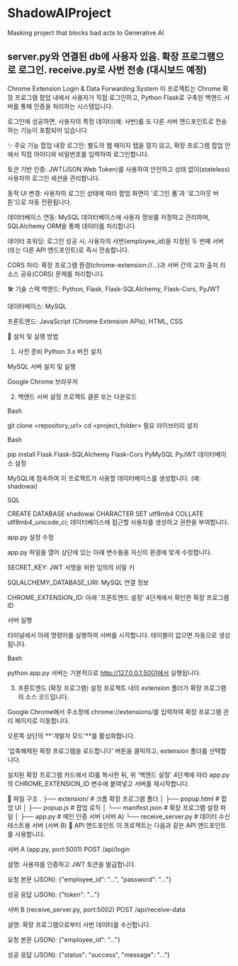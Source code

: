 # ShadowAIProject
Masking project that blocks bad acts to Generative AI

## server.py와 연결된 db에 사용자 있음. 확장 프로그램으로 로그인. receive.py로 사번 전송 (대시보드 예정)

Chrome Extension Login & Data Forwarding System
이 프로젝트는 Chrome 확장 프로그램 팝업 내에서 사용자가 직접 로그인하고, Python Flask로 구축된 백엔드 서버를 통해 인증을 처리하는 시스템입니다.

로그인에 성공하면, 사용자의 특정 데이터(예: 사번)를 또 다른 서버 엔드포인트로 전송하는 기능이 포함되어 있습니다.

✨ 주요 기능
팝업 내장 로그인: 별도의 웹 페이지 탭을 열지 않고, 확장 프로그램 팝업 안에서 직접 아이디와 비밀번호를 입력하여 로그인합니다.

토큰 기반 인증: JWT(JSON Web Token)를 사용하여 안전하고 상태 없이(stateless) 사용자의 로그인 세션을 관리합니다.

동적 UI 변경: 사용자의 로그인 상태에 따라 팝업 화면이 '로그인 폼'과 '로그아웃 버튼'으로 자동 전환됩니다.

데이터베이스 연동: MySQL 데이터베이스에 사용자 정보를 저장하고 관리하며, SQLAlchemy ORM을 통해 데이터를 처리합니다.

데이터 포워딩: 로그인 성공 시, 사용자의 사번(employee_id)을 지정된 두 번째 서버(또는 다른 API 엔드포인트)로 즉시 전송합니다.

CORS 처리: 확장 프로그램 환경(chrome-extension://...)과 서버 간의 교차 출처 리소스 공유(CORS) 문제를 처리합니다.

🛠️ 기술 스택
백엔드: Python, Flask, Flask-SQLAlchemy, Flask-Cors, PyJWT

데이터베이스: MySQL

프론트엔드: JavaScript (Chrome Extension APIs), HTML, CSS

🚀 설치 및 실행 방법
1. 사전 준비
Python 3.x 버전 설치

MySQL 서버 설치 및 실행

Google Chrome 브라우저

2. 백엔드 서버 설정
프로젝트 클론 또는 다운로드

Bash

git clone <repository_url>
cd <project_folder>
필요 라이브러리 설치

Bash

pip install Flask Flask-SQLAlchemy Flask-Cors PyMySQL PyJWT
데이터베이스 설정

MySQL에 접속하여 이 프로젝트가 사용할 데이터베이스를 생성합니다. (예: shadowai)

SQL

CREATE DATABASE shadowai CHARACTER SET utf8mb4 COLLATE utf8mb4_unicode_ci;
데이터베이스에 접근할 사용자를 생성하고 권한을 부여합니다.

app.py 설정 수정

app.py 파일을 열어 상단에 있는 아래 변수들을 자신의 환경에 맞게 수정합니다.

SECRET_KEY: JWT 서명을 위한 임의의 비밀 키

SQLALCHEMY_DATABASE_URI: MySQL 연결 정보

CHROME_EXTENSION_ID: 아래 '프론트엔드 설정' 4단계에서 확인한 확장 프로그램 ID

서버 실행

터미널에서 아래 명령어를 실행하여 서버를 시작합니다. 테이블이 없으면 자동으로 생성됩니다.

Bash

python app.py
서버는 기본적으로 http://127.0.0.1:5001에서 실행됩니다.

3. 프론트엔드 (확장 프로그램) 설정
프로젝트 내의 extension 폴더가 확장 프로그램의 소스 코드입니다.

Google Chrome에서 주소창에 chrome://extensions/를 입력하여 확장 프로그램 관리 페이지로 이동합니다.

오른쪽 상단의 **'개발자 모드'**를 활성화합니다.

'압축해제된 확장 프로그램을 로드합니다' 버튼을 클릭하고, extension 폴더를 선택합니다.

설치된 확장 프로그램 카드에서 ID를 복사한 뒤, 위 '백엔드 설정' 4단계에 따라 app.py의 CHROME_EXTENSION_ID 변수에 붙여넣고 서버를 재시작합니다.

📂 파일 구조
.
├── extension/                # 크롬 확장 프로그램 폴더
│   ├── popup.html            # 팝업 UI
│   ├── popup.js              # 팝업 로직
│   └── manifest.json         # 확장 프로그램 설정 파일
│
├── app.py                    # 메인 인증 서버 (서버 A)
└── receive_server.py         # 데이터 수신 테스트용 서버 (서버 B)
🔌 API 엔드포인트
이 프로젝트는 다음과 같은 API 엔드포인트를 사용합니다.

서버 A (app.py, port:5001)
POST /api/login

설명: 사용자를 인증하고 JWT 토큰을 발급합니다.

요청 본문 (JSON): {"employee_id": "...", "password": "..."}

성공 응답 (JSON): {"token": "..."}

서버 B (receive_server.py, port:5002)
POST /api/receive-data

설명: 확장 프로그램으로부터 사번 데이터를 수신합니다.

요청 본문 (JSON): {"employee_id": "..."}

성공 응답 (JSON): {"status": "success", "message": "..."}
